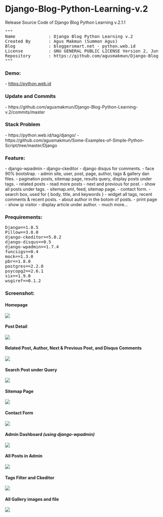 # Django-Blog-Python-Learning-v.2
Release Source Code of Django Blog Python Learning v.2.1.1

<pre>
"""
Name             : Django Blog Python Learning v.2
Created By       : Agus Makmun (Summon Agus)
Blog             : bloggersmart.net - python.web.id
License          : GNU GENERAL PUBLIC LICENSE Version 2, June 1991
Repository       : https://github.com/agusmakmun/Django-Blog-Python-Learning-v.2/
"""
</pre>

<h3> Demo:</h3>
- <a href="https://python.web.id/" target="_blank">https://python.web.id</a>

<h3> Update and Commits</h3>
- https://github.com/agusmakmun/Django-Blog-Python-Learning-v.2/commits/master

<h3>Stack Problem</h3>
- https://python.web.id/tag/django/
- https://github.com/agusmakmun/Some-Examples-of-Simple-Python-Script/tree/master/Django

<h3> Feature:</h3>
- django-wpadmin
- django-ckeditor
- django disqus for comments.
- face 90% bootstrap.
- admin site, user, post, page, author, tags & gallery dan files.
- pagination posts, sitemap page, results query, display posts under tags.
- related posts
- read more posts
- next and previous for post.
- show all posts under tags.
- sitemap.xml, feed, sitemap page.
- contact form.
- search box, used for { body, title, and keywords }
- widget all tags, recent comments & recent posts.
- about author in the botom of posts.
- print page
- show ip visitor
- display article under author.
- much more...

<h3>Prequirements:</h3>
<pre>
Django==1.8.5
Pillow==3.0.0
django-ckeditor==5.0.2
django-disqus==0.5
django-wpadmin==1.7.4
funcsigs==0.4
mock==1.3.0
pbr==1.8.0
postgres==2.2.0
psycopg2==2.6.1
six==1.9.0
wsgiref==0.1.2
</pre>

<h3>Screenshot:</h3>
<h4>Homepage</h4>
<img src="https://raw.githubusercontent.com/agusmakmun/Django-Blog-Python-Learning-v.2/master/update-1.1/screenshot/homepage.png"/>

<h4>Post Detail</h4>
<img src="https://raw.githubusercontent.com/agusmakmun/Django-Blog-Python-Learning-v.2/master/update-1.1/screenshot/post.png"/>

<h4>Related Post, Author, Next & Previous Post, and Disqus Comments </h4>
<img src="https://raw.githubusercontent.com/agusmakmun/Django-Blog-Python-Learning-v.2/master/update-1.1/screenshot/related%20post%2C%20author%20and%20disqus%20comment.png"/>

<h4>Search Post under Query</h4>
<img src="https://raw.githubusercontent.com/agusmakmun/Django-Blog-Python-Learning-v.2/master/update-1.1/screenshot/search%20query.png"/>

<h4>Sitemap Page</h4>
<img src="https://raw.githubusercontent.com/agusmakmun/Django-Blog-Python-Learning-v.2/master/update-1.1/screenshot/sitemap%20page.png"/>

<h4>Contact Form</h4>
<img src="https://raw.githubusercontent.com/agusmakmun/Django-Blog-Python-Learning-v.2/master/update-1.1/screenshot/contact%20form.png">

<h4>Admin Dashboard <i>(using django-wpadmin)</i></h4>
<img src="https://raw.githubusercontent.com/agusmakmun/Django-Blog-Python-Learning-v.2/master/update-1.1/screenshot/admin%20dashboard.png">

<h4>All Posts in Admin</h4>
<img src="https://raw.githubusercontent.com/agusmakmun/Django-Blog-Python-Learning-v.2/master/update-1.1/screenshot/admin%20blog%20entry.png">

<h4>Tags Filter and Ckeditor</h4>
<img src="https://raw.githubusercontent.com/agusmakmun/Django-Blog-Python-Learning-v.2/master/update-1.1/screenshot/admin%20tags%20filter%20and%20ckeditor.png">

<h4>All Gallery images and file</h4>
<img src="https://raw.githubusercontent.com/agusmakmun/Django-Blog-Python-Learning-v.2/master/update-1.1/screenshot/admin%20gallery%20and%20files.png">
